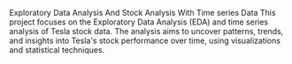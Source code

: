 Exploratory Data Analysis And Stock Analysis With Time series Data
This project focuses on the Exploratory Data Analysis (EDA) and time series analysis of Tesla stock data. The analysis aims to uncover patterns, trends, and insights into Tesla's stock performance over time, using visualizations and statistical techniques.
